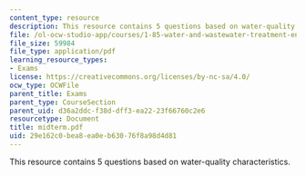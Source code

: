 ```yaml
---
content_type: resource
description: This resource contains 5 questions based on water-quality characteristics.
file: /ol-ocw-studio-app/courses/1-85-water-and-wastewater-treatment-engineering-spring-2006/29e162c0bea8ea0eb63076f8a98d4d81_midterm.pdf
file_size: 59984
file_type: application/pdf
learning_resource_types:
- Exams
license: https://creativecommons.org/licenses/by-nc-sa/4.0/
ocw_type: OCWFile
parent_title: Exams
parent_type: CourseSection
parent_uid: d36a2ddc-f38d-dff3-ea22-23f66760c2e6
resourcetype: Document
title: midterm.pdf
uid: 29e162c0-bea8-ea0e-b630-76f8a98d4d81
---
```

This resource contains 5 questions based on water-quality characteristics.